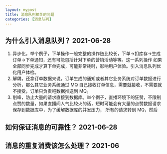 ```yaml
---
layout: mypost
title: 消息队列相关的问题
categories: [消息队列]
---
```


## 为什么引入消息队列？ 2021-06-28
1. 异步化，举个例子，下单操作一般完整的操作链比较长，下单->扣库存->生成订单->下单通知，还有可能包括针对下单的营销活动等等。这一系列操作
如果全部同步完成才算下单完成，可能非常耗时，影响用户体验。引入消息队列优化用户体检。
2. 解耦，还拿订单数据来说，订单生成的通知或者其它业务系统对订单数据进行分析，那么其它业务系统通过 MQ 自己接收订单信息，需要就接收，不需要就不接受，订单只负责吧数据推送到 MQ。
3. 削峰，防止大量的请求直接到数据库。举个例子，直播环境下的狂赞，不限制点赞的数量，如果直播间人气比较火的话，短时可能会有大量的点赞数据请求保存到数据库中，为了缓解数据库的并发压力，
所有的请求转到 MQ，然后
## 如何保证消息的可靠性？ 2021-06-28

## 消息的重复消费该怎么处理？ 2021-06